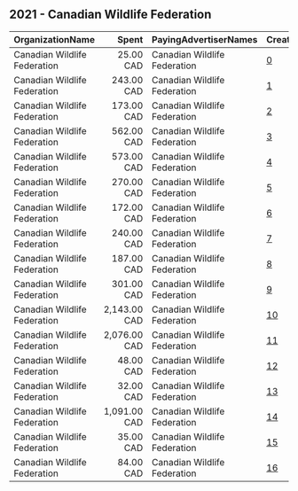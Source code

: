 ## 2021 - Canadian Wildlife Federation 
|OrganizationName|Spent|PayingAdvertiserNames|CreativeUrls|Impressions|Genders|AgeBrackets|CountryCodes|BillingAddresses|CandidateBallotInformation|
|:---|---:|:---|:---|---:|:---|:---|:---|:---|:---|
|Canadian Wildlife Federation|25.00 CAD|Canadian Wildlife Federation|[0](https://www.snap.com/political-ads/asset/fe5782d542e1e5b00ab18ed41d4048f0a5f8a8e711d3ec5f97366bf460643000?mediaType=jpg)|7,418||18+|canada|CA||
|Canadian Wildlife Federation|243.00 CAD|Canadian Wildlife Federation|[1](https://www.snap.com/political-ads/asset/cf29b31692b5c0314191cdd02eba781c649e120820988b43a7c5225db7152a6e?mediaType=mp4)|73,708||18+|canada|CA||
|Canadian Wildlife Federation|173.00 CAD|Canadian Wildlife Federation|[2](https://www.snap.com/political-ads/asset/795f486e0be2d8bcd803b2cf65f3f2edcc7d31a82e39a15f01180ae3f1abd672?mediaType=jpg)|40,775||18-30|canada|CA||
|Canadian Wildlife Federation|562.00 CAD|Canadian Wildlife Federation|[3](https://www.snap.com/political-ads/asset/0d8b7b68549284af7ae5e472ff22323c1b8443f003c5b2b35c81def9295728f1?mediaType=jpg)|168,718||18+|canada|CA||
|Canadian Wildlife Federation|573.00 CAD|Canadian Wildlife Federation|[4](https://www.snap.com/political-ads/asset/8a3536c362f5d804c2c87eec5048d06c71394bfdae42de76a803319bbb89252e?mediaType=jpeg)|140,598||18+|canada|CA||
|Canadian Wildlife Federation|270.00 CAD|Canadian Wildlife Federation|[5](https://www.snap.com/political-ads/asset/925d1886a12ab15735612b81d696b49e845877a2b3b0840e23705a88e532d4a2?mediaType=jpg)|76,364||18+|canada|CA||
|Canadian Wildlife Federation|172.00 CAD|Canadian Wildlife Federation|[6](https://www.snap.com/political-ads/asset/6904a6f5c074dde7da39ce93d50e1d96bc77e053d162d935c7b8bad3d23da1a8?mediaType=mp4)|42,048||18-30|canada|CA||
|Canadian Wildlife Federation|240.00 CAD|Canadian Wildlife Federation|[7](https://www.snap.com/political-ads/asset/d0acde5c86fc2897d304025f0d297b5fa131221a234aae0061d0082ba904f4d4?mediaType=mp4)|60,395||18+|canada|CA||
|Canadian Wildlife Federation|187.00 CAD|Canadian Wildlife Federation|[8](https://www.snap.com/political-ads/asset/142d5107091691fd9cb4b4f45507b276b92ceb6adf0403268619aca132cc08e8?mediaType=jpg)|61,925||18+|canada|CA||
|Canadian Wildlife Federation|301.00 CAD|Canadian Wildlife Federation|[9](https://www.snap.com/political-ads/asset/73167e420b946be0063d09f5944f01e62f2b17edd87868fa6c23fe080d91992d?mediaType=jpg)|79,746|MALE|18-30|canada|CA||
|Canadian Wildlife Federation|2,143.00 CAD|Canadian Wildlife Federation|[10](https://www.snap.com/political-ads/asset/e763cf8a88564197856b04d8330fa7911fae41d9045a11ae4dc8a014f53ce879?mediaType=jpg)|569,738|MALE|18-30|canada|CA||
|Canadian Wildlife Federation|2,076.00 CAD|Canadian Wildlife Federation|[11](https://www.snap.com/political-ads/asset/e763cf8a88564197856b04d8330fa7911fae41d9045a11ae4dc8a014f53ce879?mediaType=jpg)|441,385||18-30|canada|CA||
|Canadian Wildlife Federation|48.00 CAD|Canadian Wildlife Federation|[12](https://www.snap.com/political-ads/asset/b606ec10819295cc9a27449e702b6c309835e02c4d90a3ac51f76c18298bca4f?mediaType=jpg)|10,404||18-30|canada|CA||
|Canadian Wildlife Federation|32.00 CAD|Canadian Wildlife Federation|[13](https://www.snap.com/political-ads/asset/983db1b7a058f6269e4be2f2dce474bdf9fa4597ee7fc27a828e5fba06fb2416?mediaType=jpg)|9,542||18+|canada|CA||
|Canadian Wildlife Federation|1,091.00 CAD|Canadian Wildlife Federation|[14](https://www.snap.com/political-ads/asset/e00580343285fcc86ef9feee87e3b6284306917cb5854152840ac0f909eb11f5?mediaType=mp4)|314,219||18+|canada|CA||
|Canadian Wildlife Federation|35.00 CAD|Canadian Wildlife Federation|[15](https://www.snap.com/political-ads/asset/755686ba809e54e66a8e3cf0a6701a2977c6fc7114215d90a3bceb388ca0fad2?mediaType=jpg)|9,741||18+|canada|CA||
|Canadian Wildlife Federation|84.00 CAD|Canadian Wildlife Federation|[16](https://www.snap.com/political-ads/asset/73167e420b946be0063d09f5944f01e62f2b17edd87868fa6c23fe080d91992d?mediaType=jpg)|18,337||18-30|canada|CA||

